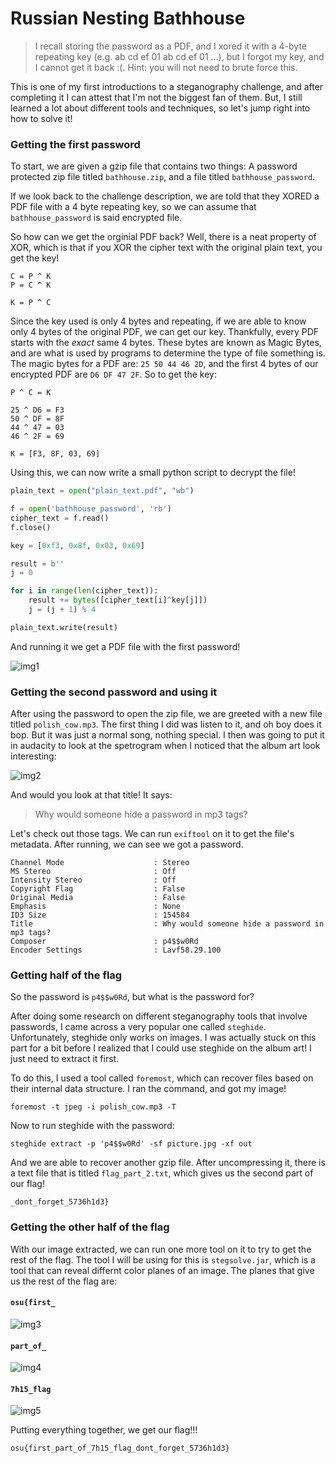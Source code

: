 # Russian Nesting Bathhouse
> I recall storing the password as a PDF, and I xored it with a 4-byte repeating key (e.g. ab cd ef 01 ab cd ef 01 ...), but I forgot my key, and I cannot get it back :(.
> Hint: you will not need to brute force this.

This is one of my first introductions to a steganography challenge, and after completing it I can attest that I'm not the biggest fan of them.  But, I still learned a lot about different tools and techniques, so let's jump right into how to solve it!

### Getting the first password

To start, we are given a gzip file that contains two things: A password protected zip file titled `bathhouse.zip`, and a file titled `bathhouse_password`.

If we look back to the challenge description, we are told that they XORED a PDF file with a 4 byte repeating key, so we can assume that `bathhouse_password` is said encrypted file.

So how can we get the orginial PDF back? Well, there is a neat property of XOR, which is that if you XOR the cipher text with the original plain text, you get the key!
```
C = P ^ K
P = C ^ K

K = P ^ C
```

Since the key used is only 4 bytes and repeating, if we are able to know only 4 bytes of the original PDF, we can get our key.  Thankfully, every PDF starts with the *exact* same 4 bytes.  These bytes are known as Magic Bytes, and are what is used by programs to determine the type of file something is.  The magic bytes for a PDF are: `25 50 44 46 2D`, and the first 4 bytes of our encrypted PDF are `D6 DF 47 2F`. So to get the key:

```
P ^ C = K

25 ^ D6 = F3
50 ^ DF = 8F
44 ^ 47 = 03
46 ^ 2F = 69

K = [F3, 8F, 03, 69]
```

Using this, we can now write a small python script to decrypt the file!

```python
plain_text = open("plain_text.pdf", "wb")

f = open('bathhouse_password', 'rb')
cipher_text = f.read()
f.close()

key = [0xf3, 0x8f, 0x03, 0x69]

result = b''
j = 0

for i in range(len(cipher_text)):
    result += bytes([cipher_text[i]^key[j]])
    j = (j + 1) % 4

plain_text.write(result)
```

And running it we get a PDF file with the first password!

![img1]("img/russian_pdf.png")

### Getting the second password and using it

After using the password to open the zip file, we are greeted with a new file titled `polish_cow.mp3`.  The first thing I did was listen to it, and oh boy does it bop.  But it was just a normal song, nothing special.  I then was going to put it in audacity to look at the spetrogram when I noticed that the album art look interesting:

![img2]("img/russian_art.png")

And would you look at that title! It says:
>Why would someone hide a password in mp3 tags?

Let's check out those tags.  We can run `exiftool` on it to get the file's metadata. After running, we can see we got a password.

```
Channel Mode                    : Stereo
MS Stereo                       : Off
Intensity Stereo                : Off
Copyright Flag                  : False
Original Media                  : False
Emphasis                        : None
ID3 Size                        : 154584
Title                           : Why would someone hide a password in mp3 tags?
Composer                        : p4$$w0Rd
Encoder Settings                : Lavf58.29.100
```

### Getting half of the flag

So the password is `p4$$w0Rd`, but what is the password for?

After doing some research on different steganography tools that involve passwords, I came across a very popular one called `steghide`. Unfortunately, steghide only works on images.  I was actually stuck on this part for a bit before I realized that I could use steghide on the album art!  I just need to extract it first. 

To do this, I used a tool called `foremost`, which can recover files based on their internal data structure.  I ran the command, and got my image!

`foremost -t jpeg -i polish_cow.mp3 -T`

Now to run steghide with the password:

`steghide extract -p 'p4$$w0Rd' -sf picture.jpg -xf out`

And we are able to recover another gzip file.  After uncompressing it, there is a text file that is titled `flag_part_2.txt`, which gives us the second part of our flag!

`_dont_forget_5736h1d3}`

### Getting the other half of the flag

With our image extracted, we can run one more tool on it to try to get the rest of the flag.  The tool I will be using for this is `stegsolve.jar`, which is a tool that can reveal differnt color planes of an image.  The planes that give us the rest of the flag are:

#### `osu{first_`
![img3]("img/russian_bp4.png")

#### `part_of_`
![img4]("img/russian_green.png")

#### `7h15_flag`
![img5]("img/russian_blue.png")

Putting everything together, we get our flag!!!

`osu{first_part_of_7h15_flag_dont_forget_5736h1d3}`
